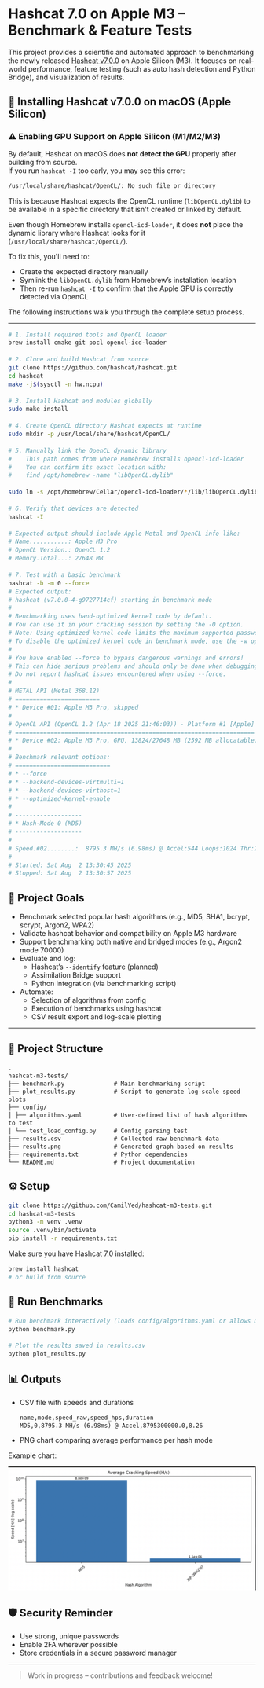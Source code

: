 # Hashcat 7.0 on Apple M3 – Benchmark & Feature Tests

This project provides a scientific and automated approach to benchmarking the newly
released [Hashcat v7.0.0](https://github.com/hashcat/hashcat) on Apple Silicon (M3). It focuses on real-world
performance, feature testing (such as auto hash detection and Python Bridge), and visualization of results.

## 🔧 Installing Hashcat v7.0.0 on macOS (Apple Silicon)

### ⚠️ Enabling GPU Support on Apple Silicon (M1/M2/M3)

By default, Hashcat on macOS does **not detect the GPU** properly after building from source.  
If you run `hashcat -I` too early, you may see this error:

```bash
/usr/local/share/hashcat/OpenCL/: No such file or directory
````

This is because Hashcat expects the OpenCL runtime (`libOpenCL.dylib`) to be available in a specific directory that
isn't created or linked by default.

Even though Homebrew installs `opencl-icd-loader`, it does **not** place the dynamic library where Hashcat looks for
it (`/usr/local/share/hashcat/OpenCL/`).

To fix this, you'll need to:

- Create the expected directory manually
- Symlink the `libOpenCL.dylib` from Homebrew’s installation location
- Then re-run `hashcat -I` to confirm that the Apple GPU is correctly detected via OpenCL

The following instructions walk you through the complete setup process.

---

```bash
# 1. Install required tools and OpenCL loader
brew install cmake git pocl opencl-icd-loader

# 2. Clone and build Hashcat from source
git clone https://github.com/hashcat/hashcat.git
cd hashcat
make -j$(sysctl -n hw.ncpu)

# 3. Install Hashcat and modules globally
sudo make install

# 4. Create OpenCL directory Hashcat expects at runtime
sudo mkdir -p /usr/local/share/hashcat/OpenCL/

# 5. Manually link the OpenCL dynamic library
#    This path comes from where Homebrew installs opencl-icd-loader
#    You can confirm its exact location with:
#    find /opt/homebrew -name "libOpenCL.dylib"

sudo ln -s /opt/homebrew/Cellar/opencl-icd-loader/*/lib/libOpenCL.dylib /usr/local/share/hashcat/OpenCL/libOpenCL.dylib

# 6. Verify that devices are detected
hashcat -I

# Expected output should include Apple Metal and OpenCL info like:
# Name...........: Apple M3 Pro
# OpenCL Version.: OpenCL 1.2
# Memory.Total...: 27648 MB

# 7. Test with a basic benchmark
hashcat -b -m 0 --force
# Expected output:
# hashcat (v7.0.0-4-g9727714cf) starting in benchmark mode
# 
# Benchmarking uses hand-optimized kernel code by default.
# You can use it in your cracking session by setting the -O option.
# Note: Using optimized kernel code limits the maximum supported password length.
# To disable the optimized kernel code in benchmark mode, use the -w option.
# 
# You have enabled --force to bypass dangerous warnings and errors!
# This can hide serious problems and should only be done when debugging.
# Do not report hashcat issues encountered when using --force.
# 
# METAL API (Metal 368.12)
# ========================
# * Device #01: Apple M3 Pro, skipped
# 
# OpenCL API (OpenCL 1.2 (Apr 18 2025 21:46:03)) - Platform #1 [Apple]
# ====================================================================
# * Device #02: Apple M3 Pro, GPU, 13824/27648 MB (2592 MB allocatable), 18MCU
# 
# Benchmark relevant options:
# ===========================
# * --force
# * --backend-devices-virtmulti=1
# * --backend-devices-virthost=1
# * --optimized-kernel-enable
# 
# -------------------
# * Hash-Mode 0 (MD5)
# -------------------
# 
# Speed.#02........:  8795.3 MH/s (6.98ms) @ Accel:544 Loops:1024 Thr:256 Vec:1
# 
# Started: Sat Aug  2 13:30:45 2025
# Stopped: Sat Aug  2 13:30:57 2025
```

## 🧪 Project Goals

- Benchmark selected popular hash algorithms (e.g., MD5, SHA1, bcrypt, scrypt, Argon2, WPA2)
- Validate hashcat behavior and compatibility on Apple M3 hardware
- Support benchmarking both native and bridged modes (e.g., Argon2 mode 70000)
- Evaluate and log:
  - Hashcat’s `--identify` feature (planned)
  - Assimilation Bridge support
  - Python integration (via benchmarking script)
- Automate:
  - Selection of algorithms from config
  - Execution of benchmarks using hashcat
  - CSV result export and log-scale plotting

---

## 📁 Project Structure



```
.
hashcat-m3-tests/
├── benchmark.py              # Main benchmarking script
├── plot_results.py           # Script to generate log-scale speed plots
├── config/
│ ├── algorithms.yaml         # User-defined list of hash algorithms to test
│ └── test_load_config.py     # Config parsing test
├── results.csv               # Collected raw benchmark data
├── results.png               # Generated graph based on results
├── requirements.txt          # Python dependencies
└── README.md                 # Project documentation
```

## ⚙️ Setup

```bash
git clone https://github.com/CamilYed/hashcat-m3-tests.git
cd hashcat-m3-tests
python3 -m venv .venv
source .venv/bin/activate
pip install -r requirements.txt
```

Make sure you have Hashcat 7.0 installed:

```bash
brew install hashcat
# or build from source
```

## 🚀 Run Benchmarks

```bash
# Run benchmark interactively (loads config/algorithms.yaml or allows manual selection)
python benchmark.py

# Plot the results saved in results.csv
python plot_results.py
```

## 📊 Outputs

- CSV file with speeds and durations
  ```csv
  name,mode,speed_raw,speed_hps,duration
  MD5,0,8795.3 MH/s (6.98ms) @ Accel,8795300000.0,8.26
  ```
- PNG chart comparing average performance per hash mode

Example chart:

![Average Cracking Speed](results.png)
## 🛡️ Security Reminder

- Use strong, unique passwords
- Enable 2FA wherever possible
- Store credentials in a secure password manager

---

> Work in progress – contributions and feedback welcome!
